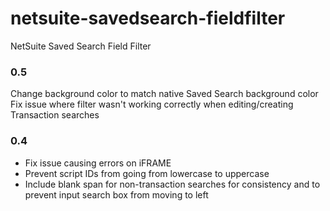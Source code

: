 # netsuite-savedsearch-fieldfilter
NetSuite Saved Search Field Filter


### 0.5
Change background color to match native Saved Search background color
Fix issue where filter wasn't working correctly when editing/creating Transaction searches


### 0.4

- Fix issue causing errors on iFRAME
- Prevent script IDs from going from lowercase to uppercase
- Include blank span for non-transaction searches for consistency and to prevent input search box from moving to left
